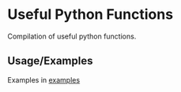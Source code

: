 
# Useful Python Functions

Compilation of useful python functions.
## Usage/Examples

Examples in [examples](examples)